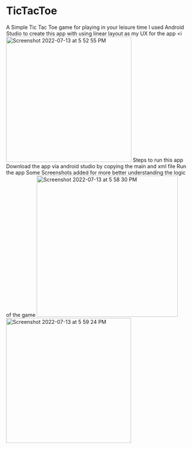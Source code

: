 # TicTacToe
A Simple Tic Tac Toe game for playing in your leisure time
I used Android Studio to create this app with using linear layout as my UX for the app 
<i<img width="340" alt="Screenshot 2022-07-13 at 5 52 55 PM" src="https://user-images.githubusercontent.com/104299277/178732761-49d7543c-db10-4707-9bbf-fa8e3eb3bc5a.png">
Steps to run this app
Download the app via android studio by copying the main and xml file 
Run the app
Some Screenshots added for more better understanding the logic of the game
<img width="383" alt="Screenshot 2022-07-13 at 5 58 30 PM" src="https://user-images.githubusercontent.com/104299277/178733779-98fd93b5-e21e-4316-b93b-375e03c55cab.png">
<img width="339" alt="Screenshot 2022-07-13 at 5 59 24 PM" src="https://user-images.githubusercontent.com/104299277/178733826-0dada0be-1cef-479d-a4c8-ae648ba291d6.png">
